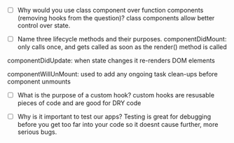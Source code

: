 - [ ] Why would you use class component over function components (removing hooks from the question)?
class components allow better control over state. 

- [ ] Name three lifecycle methods and their purposes.
componentDidMount: only calls once, and gets called as soon as the render() method is called

componentDidUpdate: when state changes it re-renders DOM elements

componentWillUnMount: used to add any ongoing task clean-ups before component unmounts

- [ ] What is the purpose of a custom hook?
custom hooks are resusable pieces of code and are good for DRY code

- [ ] Why is it important to test our apps?
Testing is great for debugging before you get too far into your code so it doesnt cause further, more serious bugs.
